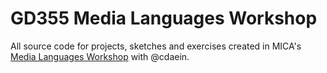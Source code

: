 # GD355 Media Languages Workshop
All source code for projects, sketches and exercises created in MICA's [Media Languages Workshop](https://github.com/cdaein/mica-gd355) with @cdaein.


